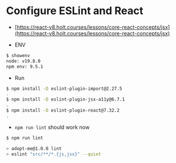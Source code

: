 # Configure ESLint and React

- [https://react-v8.holt.courses/lessons/core-react-concepts/jsx](https://react-v8.holt.courses/lessons/core-react-concepts/jsx)

- ENV
  
```bash
$ showenv
node: v19.8.0
npm env: 9.5.1
```

- Run

```bash
$ npm install -D eslint-plugin-import@2.27.5
.
$ npm install -D eslint-plugin-jsx-a11y@6.7.1
.
$ npm install -D eslint-plugin-react@7.32.2
.
```

- `npm run lint` should work now

```bash
$ npm run lint                             

> adopt-me@1.0.0 lint
> eslint "src/**/*.{js,jsx}" --quiet
```
